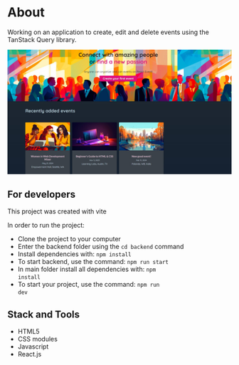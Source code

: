 # About

Working on an application to create, edit and delete events using the TanStack Query library. 

<div align="center">
    <img src="https://github.com/IvanVasiunin/events-app-with-tanstack-query/blob/main/public/app_UI.jpg" alt="UI_snapshot" />
</div>

## For developers

This project was created with vite

In order to run the project:
- Clone the project to your computer
- Enter the backend folder using the <code>cd backend</code> command
- Install dependencies with: <code>npm install</code>
- To start backend, use the command: <code>npm run start</code>
- In main folder install all dependencies with: <code>npm install</code>
- To start your project, use the command: <code>npm run dev</code>

## Stack and Tools

- HTML5
- CSS modules
- Javascript
- React.js
